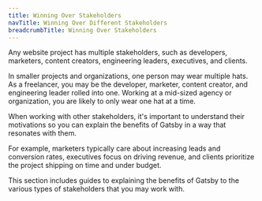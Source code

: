 ```yaml
---
title: Winning Over Stakeholders
navTitle: Winning Over Different Stakeholders
breadcrumbTitle: Winning Over Stakeholders
---
```


Any website project has multiple stakeholders, such as developers, marketers, content creators, engineering leaders, executives, and clients.

In smaller projects and organizations, one person may wear multiple hats. As a freelancer, you may be the developer, marketer, content creator, and engineering leader rolled into one. Working at a mid-sized agency or organization, you are likely to only wear one hat at a time.

When working with other stakeholders, it's important to understand their motivations so you can explain the benefits of Gatsby in a way that resonates with them.

For example, marketers typically care about increasing leads and conversion rates, executives focus on driving revenue, and clients prioritize the project shipping on time and under budget.

This section includes guides to explaining the benefits of Gatsby to the various types of stakeholders that you may work with.

<GuideList slug={props.slug} />
